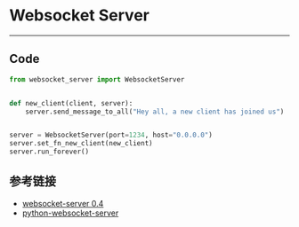 # Websocket Server
***
## Code
```python
from websocket_server import WebsocketServer


def new_client(client, server):
    server.send_message_to_all("Hey all, a new client has joined us")


server = WebsocketServer(port=1234, host="0.0.0.0")
server.set_fn_new_client(new_client)
server.run_forever()
```

## 参考链接
- [websocket-server 0.4](https://pypi.org/project/websocket-server/)
- [python-websocket-server](https://github.com/Pithikos/python-websocket-server)